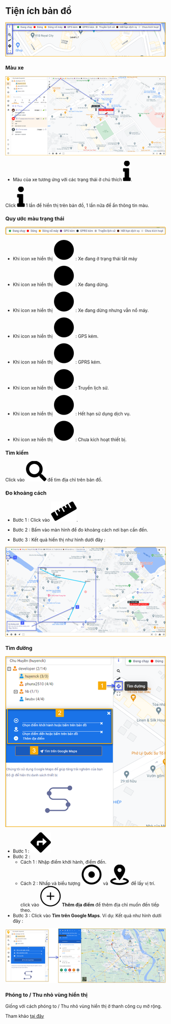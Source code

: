 # Tiện ích bản đồ

<span style="display:block;text-align:left">![Interface Web](/docs/assets/images/web-interface/map/map-widget-2.png)

### Màu xe

<span style="display:block;text-align:left">![Interface Web](/docs/assets/images/web-interface/map/color-mode-2.png) 

- Màu  của xe tương ứng với các trạng thái ở chú thích <span class="icon-left svg-filter-circlepurple">![Ok](/docs/assets/images/web-interface/icon/SVG/info.svg).

 Click  <span class="icon-left svg-filter-circlepurple">![Ok](/docs/assets/images/web-interface/icon/SVG/info.svg) 1 lần để hiển thị trên bản đồ, 1 lần nữa để ẩn thông tin màu.

<div id="mau">
</div>

### Quy ước màu trạng thái
 
<span style="display:block;text-align:left">![Interface Web](/docs/assets/images/web-interface/map/color-mode.png)

* Khi icon xe hiển thị   <span class="icon-left svg-filter-circlegreen">![Ok](/docs/assets/images/web-interface/icon/SVG/circle1.svg) : Xe đang ở trạng thái tắt máy

* Khi icon xe hiển thị   <span class="icon-left svg-filter-circlered">![Ok](/docs/assets/images/web-interface/icon/SVG/circle1.svg) : Xe đang dừng.

* Khi icon xe hiển thị   <span class="icon-left svg-filter-circleyellow">![Ok](/docs/assets/images/web-interface/icon/SVG/circle1.svg) : Xe đang dừng nhưng vẫn nổ máy.

* Khi icon xe hiển thị   <span class="icon-left svg-filter-circlepurple">![Ok](/docs/assets/images/web-interface/icon/SVG/circle1.svg) : GPS kém.

* Khi icon xe hiển thị   <span class="icon-left svg-filter-circleden">![Ok](/docs/assets/images/web-interface/icon/SVG/circle1.svg) : GPRS kém.

* Khi icon xe hiển thị   <span class="icon-left svg-filter-circlexam">![Ok](/docs/assets/images/web-interface/icon/SVG/circle1.svg) : Truyền lịch sử.

* Khi icon xe hiển thị   <span class="icon-left svg-filter-circlenau">![Ok](/docs/assets/images/web-interface/icon/SVG/circle1.svg) : Hết hạn sử dụng dịch vụ.

* Khi icon xe hiển thị   <span class="icon-left svg-filter-circlexamtro">![Ok](/docs/assets/images/web-interface/icon/SVG/circle1.svg) : Chưa kích hoạt thiết bị.

### Tìm kiếm
Click vào <span class="icon-left svg-filter-serch">![Ok](/docs/assets/images/web-interface/icon/SVG/search.svg)  để tìm địa chỉ trên bản đồ.

### Đo khoảng cách

- Bước 1 : Click vào <span class="icon-left svg-filter-serch">![Ok](/docs/assets/images/web-interface/icon/SVG/ruler.svg).

- Bước 2 : Bấm vào màn hình để đo khoảng cách nơi bạn cần đến. 
- Bước 3 : Kết quả hiển thị như hình dưới đây :

<span style="display:block;text-align:left">![Interface Web](/docs/assets/images/web-interface/map/measurin-distance.png) 

### Tìm đường

<span style="display:block;text-align:left">![Interface Web](/docs/assets/images/web-interface/map/find-the-way.png)

- Bước 1 : <span class="icon-left svg-filter-serch">![Ok](/docs/assets/images/web-interface/icon/SVG/directions.svg)
- Bước 2 : 
    - Cách 1 : Nhập  điểm khởi hành, điểm đến.
    - Cách 2 : Nhấp và biểu tượng <span class="icon-left svg-filter-info">![Ok](/docs/assets/images/web-interface/icon/SVG/dot-circle.svg) và <span class="icon-left svg-filter-info">![Ok](/docs/assets/images/web-interface/icon/SVG/place-marker-2.svg) để lấy vị trí.
    click vào <span class="icon-left svg-filter-info">![Ok](/docs/assets/images/web-interface/icon/SVG/plus1.svg) **Thêm địa điểm** để thêm địa chỉ muốn đến tiếp theo.
- Bước 3 : Click vào **Tìm trên Google Maps**.
Ví dụ: Kết quả như hình dưới đây :

<span style="display:block;text-align:left">![Interface Web](/docs/assets/images/web-interface/map/find-the-way-2.png)


### Phóng to / Thu nhỏ vùng hiển thị
Giống với cách phóng to / Thu nhỏ vùng hiển thị ở thanh công cụ mở rộng.

Tham khảo [tại đây](vi/modules/web-interface/tracking/map-tools/#zoom) <div id="zoom">





 





 


   
    


 




